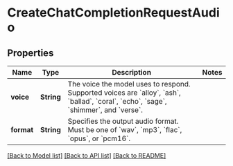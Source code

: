 # CreateChatCompletionRequestAudio

## Properties
Name | Type | Description | Notes
------------ | ------------- | ------------- | -------------
**voice** | **String** | The voice the model uses to respond. Supported voices are &#x60;alloy&#x60;, &#x60;ash&#x60;, &#x60;ballad&#x60;, &#x60;coral&#x60;, &#x60;echo&#x60;, &#x60;sage&#x60;, &#x60;shimmer&#x60;, and &#x60;verse&#x60;.  | 
**format** | **String** | Specifies the output audio format. Must be one of &#x60;wav&#x60;, &#x60;mp3&#x60;, &#x60;flac&#x60;, &#x60;opus&#x60;, or &#x60;pcm16&#x60;.  | 

[[Back to Model list]](../README.md#documentation-for-models) [[Back to API list]](../README.md#documentation-for-api-endpoints) [[Back to README]](../README.md)


